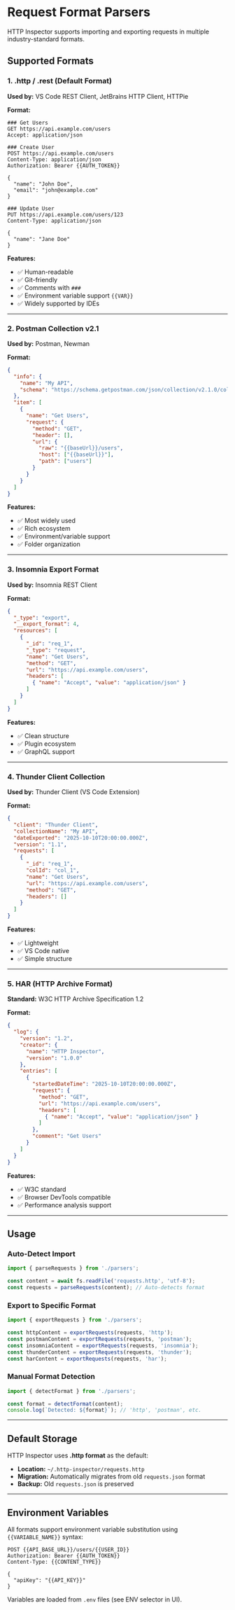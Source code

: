 # Request Format Parsers

HTTP Inspector supports importing and exporting requests in multiple industry-standard formats.

## Supported Formats

### 1. **.http / .rest** (Default Format)
**Used by:** VS Code REST Client, JetBrains HTTP Client, HTTPie

**Format:**
```http
### Get Users
GET https://api.example.com/users
Accept: application/json

### Create User
POST https://api.example.com/users
Content-Type: application/json
Authorization: Bearer {{AUTH_TOKEN}}

{
  "name": "John Doe",
  "email": "john@example.com"
}

### Update User
PUT https://api.example.com/users/123
Content-Type: application/json

{
  "name": "Jane Doe"
}
```

**Features:**
- ✅ Human-readable
- ✅ Git-friendly
- ✅ Comments with `###`
- ✅ Environment variable support `{{VAR}}`
- ✅ Widely supported by IDEs

---

### 2. **Postman Collection v2.1**
**Used by:** Postman, Newman

**Format:**
```json
{
  "info": {
    "name": "My API",
    "schema": "https://schema.getpostman.com/json/collection/v2.1.0/collection.json"
  },
  "item": [
    {
      "name": "Get Users",
      "request": {
        "method": "GET",
        "header": [],
        "url": {
          "raw": "{{baseUrl}}/users",
          "host": ["{{baseUrl}}"],
          "path": ["users"]
        }
      }
    }
  ]
}
```

**Features:**
- ✅ Most widely used
- ✅ Rich ecosystem
- ✅ Environment/variable support
- ✅ Folder organization

---

### 3. **Insomnia Export Format**
**Used by:** Insomnia REST Client

**Format:**
```json
{
  "_type": "export",
  "__export_format": 4,
  "resources": [
    {
      "_id": "req_1",
      "_type": "request",
      "name": "Get Users",
      "method": "GET",
      "url": "https://api.example.com/users",
      "headers": [
        { "name": "Accept", "value": "application/json" }
      ]
    }
  ]
}
```

**Features:**
- ✅ Clean structure
- ✅ Plugin ecosystem
- ✅ GraphQL support

---

### 4. **Thunder Client Collection**
**Used by:** Thunder Client (VS Code Extension)

**Format:**
```json
{
  "client": "Thunder Client",
  "collectionName": "My API",
  "dateExported": "2025-10-10T20:00:00.000Z",
  "version": "1.1",
  "requests": [
    {
      "_id": "req_1",
      "colId": "col_1",
      "name": "Get Users",
      "url": "https://api.example.com/users",
      "method": "GET",
      "headers": []
    }
  ]
}
```

**Features:**
- ✅ Lightweight
- ✅ VS Code native
- ✅ Simple structure

---

### 5. **HAR (HTTP Archive Format)**
**Standard:** W3C HTTP Archive Specification 1.2

**Format:**
```json
{
  "log": {
    "version": "1.2",
    "creator": {
      "name": "HTTP Inspector",
      "version": "1.0.0"
    },
    "entries": [
      {
        "startedDateTime": "2025-10-10T20:00:00.000Z",
        "request": {
          "method": "GET",
          "url": "https://api.example.com/users",
          "headers": [
            { "name": "Accept", "value": "application/json" }
          ]
        },
        "comment": "Get Users"
      }
    ]
  }
}
```

**Features:**
- ✅ W3C standard
- ✅ Browser DevTools compatible
- ✅ Performance analysis support

---

## Usage

### Auto-Detect Import
```typescript
import { parseRequests } from './parsers';

const content = await fs.readFile('requests.http', 'utf-8');
const requests = parseRequests(content); // Auto-detects format
```

### Export to Specific Format
```typescript
import { exportRequests } from './parsers';

const httpContent = exportRequests(requests, 'http');
const postmanContent = exportRequests(requests, 'postman');
const insomniaContent = exportRequests(requests, 'insomnia');
const thunderContent = exportRequests(requests, 'thunder');
const harContent = exportRequests(requests, 'har');
```

### Manual Format Detection
```typescript
import { detectFormat } from './parsers';

const format = detectFormat(content);
console.log(`Detected: ${format}`); // 'http', 'postman', etc.
```

---

## Default Storage

HTTP Inspector uses **.http format** as the default:
- **Location:** `~/.http-inspector/requests.http`
- **Migration:** Automatically migrates from old `requests.json` format
- **Backup:** Old `requests.json` is preserved

---

## Environment Variables

All formats support environment variable substitution using `{{VARIABLE_NAME}}` syntax:

```http
POST {{API_BASE_URL}}/users/{{USER_ID}}
Authorization: Bearer {{AUTH_TOKEN}}
Content-Type: {{CONTENT_TYPE}}

{
  "apiKey": "{{API_KEY}}"
}
```

Variables are loaded from `.env` files (see ENV selector in UI).
